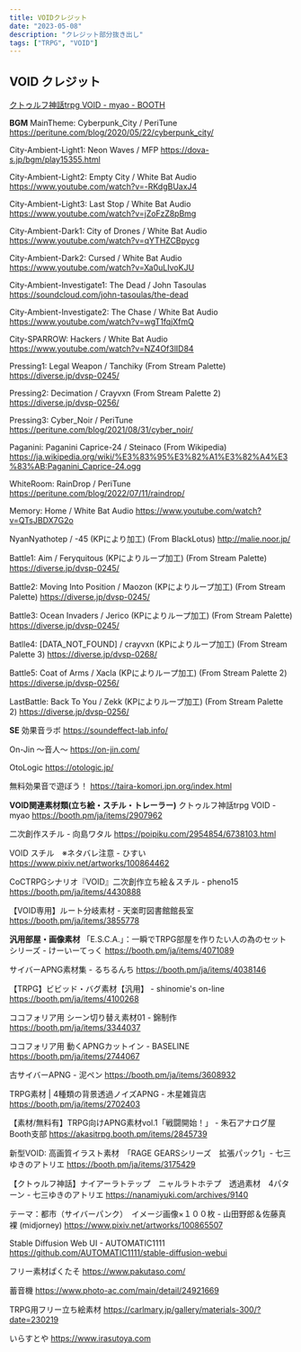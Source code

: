 ```yaml
---
title: VOIDクレジット
date: "2023-05-08"
description: "クレジット部分抜き出し"
tags: ["TRPG", "VOID"]
---
```


## VOID クレジット

[クトゥルフ神話trpg VOID - myao - BOOTH](https://booth.pm/ja/items/2907962)

**BGM**
MainTheme: Cyberpunk_City / PeriTune
https://peritune.com/blog/2020/05/22/cyberpunk_city/

City-Ambient-Light1: Neon Waves / MFP
https://dova-s.jp/bgm/play15355.html

City-Ambient-Light2: Empty City / White Bat Audio
https://www.youtube.com/watch?v=-RKdgBUaxJ4

City-Ambient-Light3: Last Stop / White Bat Audio
https://www.youtube.com/watch?v=jZoFzZ8pBmg

City-Ambient-Dark1: City of Drones  / White Bat Audio
https://www.youtube.com/watch?v=qYTHZCBpycg

City-Ambient-Dark2: Cursed  / White Bat Audio
https://www.youtube.com/watch?v=Xa0uLIvoKJU

City-Ambient-Investigate1: The Dead / John Tasoulas
https://soundcloud.com/john-tasoulas/the-dead

City-Ambient-Investigate2: The Chase / White Bat Audio
https://www.youtube.com/watch?v=wgT1fqjXfmQ

City-SPARROW: Hackers / White Bat Audio
https://www.youtube.com/watch?v=NZ4Of3lID84

Pressing1: Legal Weapon / Tanchiky (From Stream Palette)
https://diverse.jp/dvsp-0245/

Pressing2: Decimation / Crayvxn (From Stream Palette 2)
https://diverse.jp/dvsp-0256/

Pressing3: Cyber_Noir / PeriTune
https://peritune.com/blog/2021/08/31/cyber_noir/

Paganini: Paganini Caprice-24 / Steinaco (From Wikipedia)
https://ja.wikipedia.org/wiki/%E3%83%95%E3%82%A1%E3%82%A4%E3%83%AB:Paganini_Caprice-24.ogg

WhiteRoom: RainDrop / PeriTune
https://peritune.com/blog/2022/07/11/raindrop/

Memory: Home / White Bat Audio
https://www.youtube.com/watch?v=QTsJBDX7G2o

NyanNyathotep / -45 (KPにより加工) (From BlackLotus)
http://malie.noor.jp/

Battle1: Aim / Feryquitous (KPによりループ加工) (From Stream Palette)
https://diverse.jp/dvsp-0245/

Battle2: Moving Into Position / Maozon (KPによりループ加工) (From Stream Palette)
https://diverse.jp/dvsp-0245/

Battle3: Ocean Invaders / Jerico (KPによりループ加工) (From Stream Palette)
https://diverse.jp/dvsp-0245/

Batlle4: [DATA_NOT_FOUND] / crayvxn (KPによりループ加工) (From Stream Palette 3)
https://diverse.jp/dvsp-0268/

Battle5: Coat of Arms / Xacla (KPによりループ加工) (From Stream Palette 2)
https://diverse.jp/dvsp-0256/

LastBattle: Back To You / Zekk (KPによりループ加工) (From Stream Palette 2)
https://diverse.jp/dvsp-0256/



**SE**
効果音ラボ
https://soundeffect-lab.info/

On-Jin ～音人～
https://on-jin.com/

OtoLogic
https://otologic.jp/

無料効果音で遊ぼう！
https://taira-komori.jpn.org/index.html



**VOID関連素材類(立ち絵・スチル・トレーラー)**
クトゥルフ神話trpg VOID - myao
https://booth.pm/ja/items/2907962

二次創作スチル - 向島ワタル
https://poipiku.com/2954854/6738103.html

VOID スチル　※ネタバレ注意 - ひすい
https://www.pixiv.net/artworks/100864462

CoCTRPGシナリオ『VOID』二次創作立ち絵＆スチル - pheno15
https://booth.pm/ja/items/4430888

【VOID専用】ルート分岐素材 - 天楽町図書館館長室
https://booth.pm/ja/items/3855778



**汎用部屋・画像素材**
「E.S.C.A.」：一瞬でTRPG部屋を作りたい人の為のセットシリーズ - けーいーてっく
https://booth.pm/ja/items/4071089

サイバーAPNG素材集 - るちるんち
https://booth.pm/ja/items/4038146

【TRPG】ビビッド・バグ素材【汎用】 - shinomie's on-line
https://booth.pm/ja/items/4100268

ココフォリア用 シーン切り替え素材01 - 錦制作
https://booth.pm/ja/items/3344037

ココフォリア用 動くAPNGカットイン - BASELINE
https://booth.pm/ja/items/2744067

古サイバーAPNG - 泥ペン
https://booth.pm/ja/items/3608932

TRPG素材 | 4種類の背景透過ノイズAPNG - 木星雑貨店
https://booth.pm/ja/items/2702403

【素材/無料有】TRPG向けAPNG素材vol.1「戦闘開始！」 - 朱石アナログ屋 Booth支部
https://akasitrpg.booth.pm/items/2845739

新型VOID: 高画質イラスト素材　「RAGE GEARSシリーズ　拡張パック1」- 七三ゆきのアトリエ
https://booth.pm/ja/items/3175429

【クトゥルフ神話】ナイアーラトテップ　ニャルラトホテプ　透過素材　4パターン - 七三ゆきのアトリエ
https://nanamiyuki.com/archives/9140

テーマ：都市（サイバーパンク）　イメージ画像×１００枚 - 山田野郎＆佐藤真裸 (midjorney)
https://www.pixiv.net/artworks/100865507

Stable Diffusion Web UI - AUTOMATIC1111
https://github.com/AUTOMATIC1111/stable-diffusion-webui

フリー素材ぱくたそ
https://www.pakutaso.com/

蓄音機
https://www.photo-ac.com/main/detail/24921669

TRPG用フリー立ち絵素材
https://carlmary.jp/gallery/materials-300/?date=230219

いらすとや
https://www.irasutoya.com

